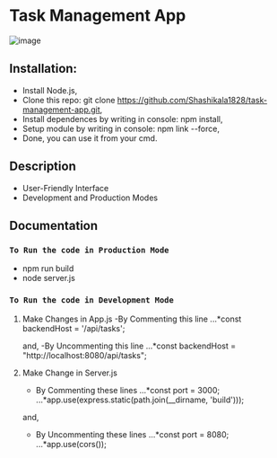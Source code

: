 # Task Management App

![image](https://github.com/Shashikala1828/task-management-app/assets/74039065/f942fd15-f477-4c84-aff5-d0826a5715a8)


##  Installation:

- Install Node.js,
- Clone this repo: git clone https://github.com/Shashikala1828/task-management-app.git,
- Install dependences by writing in console: npm install,
- Setup module by writing in console: npm link --force,
- Done, you can use it from your cmd.

## Description

- User-Friendly Interface
- Development and Production Modes

## Documentation

### `To Run the code in Production Mode`
- npm run build
- node server.js

### `To Run the code in Development Mode`
1. Make Changes in App.js
   -By Commenting this line
   ...*const backendHost = '/api/tasks';

   and,
   -By Uncommenting this line
   ...*const backendHost = "http://localhost:8080/api/tasks";

2. Make Change in Server.js
   - By Commenting these lines
   ...*const port = 3000;
   ...*app.use(express.static(path.join(__dirname, 'build')));

   and,
   - By Uncommenting these lines
   ...*const port = 8080;
   ...*app.use(cors());

